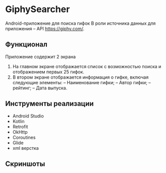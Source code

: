 # GiphySearcher

Android-приложение для поиска гифок
В роли источника данных для приложения – API https://giphy.com/.


## Функционал
Приложение содержит 2 экрана
1. На главном экране  отображается список с возможностью поиска и отображением первых 25 гифок.
2. В втором экране отображается информация о гифке, включая следующие элементы:
   – Наименование гифки;
   – Автор гифки;
   – рейтинг;
   – Дата выпуска.

## Инструменты реализации

- Android Studio
- Kotlin
- Retrofit
- OkHttp
- Coroutines
- Glide
- xml верстка

## Скриншоты

